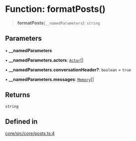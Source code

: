 # Function: formatPosts()

> **formatPosts**(`__namedParameters`): `string`

## Parameters

• **\_\_namedParameters**

• **\_\_namedParameters.actors**: [`Actor`](../interfaces/Actor.md)[]

• **\_\_namedParameters.conversationHeader?**: `boolean` = `true`

• **\_\_namedParameters.messages**: [`Memory`](../interfaces/Memory.md)[]

## Returns

`string`

## Defined in

[core/src/core/posts.ts:4](https://github.com/ai16z/eliza/blob/c537cb3e848b54fcb914d8ef84924fa5fdeaec66/core/src/core/posts.ts#L4)
